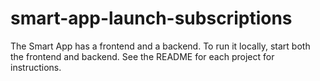 # smart-app-launch-subscriptions

The Smart App has a frontend and a backend. To run it locally, start both the frontend and backend. See the README for each project for instructions.